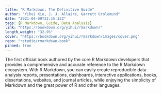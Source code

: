 ```yaml
---
title: "R Markdown: The Definitive Guide"
author: "Yihui Xie, J. J. Allaire, Garrett Grolemund"
date: "2021-04-09T22:35:12Z"
tags: [R Markdown, Guide, Data Analysis]
link: "https://bookdown.org/yihui/rmarkdown/"
length_weight: "32.9%"
cover: "https://bookdown.org/yihui/rmarkdown/images/cover.png"
repo: "rstudio/rmarkdown-book"
pinned: true
---
```


The first official book authored by the core R Markdown developers that provides a comprehensive and accurate reference to the R Markdown ecosystem. With R Markdown, you can easily create reproducible data analysis reports, presentations, dashboards, interactive applications, books, dissertations, websites, and journal articles, while enjoying the simplicity of Markdown and the great power of R and other languages.

